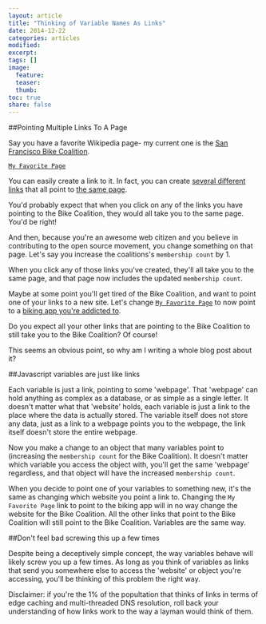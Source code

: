 ```yaml
---
layout: article
title: "Thinking of Variable Names As Links"
date: 2014-12-22
categories: articles
modified:
excerpt:
tags: []
image:
  feature:
  teaser:
  thumb:
toc: true
share: false
---
```


##Pointing Multiple Links To A Page 

Say you have a favorite Wikipedia page- my current one is the [San Francisco Bike Coalition](http://en.wikipedia.org/wiki/San_Francisco_Bicycle_Coalition). 

[`My Favorite Page`](http://en.wikipedia.org/wiki/San_Francisco_Bicycle_Coalition)

You can easily create a link to it. In fact, you can create [several different links](http://en.wikipedia.org/wiki/San_Francisco_Bicycle_Coalition) that all point to [the same page](http://en.wikipedia.org/wiki/San_Francisco_Bicycle_Coalition). 

You'd probably expect that when you click on any of the links you have pointing to the Bike Coalition, they would all take you to the same page. You'd be right! 

And then, because you're an awesome web citizen and you believe in contributing to the open source movement, you change something on that page. Let's say you increase the coalitions's `membership count` by 1. 

When you click any of those links you've created, they'll all take you to the same page, and that page now includes the updated `membership count`. 

Maybe at some point you'll get tired of the Bike Coalition, and want to point one of your links to a new site. Let's change [`My Favorite Page`](http://strava.com) to now point to a [biking app you're addicted to](http://strava.com). 

Do you expect all your other links that are pointing to the Bike Coalition to still take you to the Bike Coalition? Of course! 

This seems an obvious point, so why am I writing a whole blog post about it? 

##Javascript variables are just like links 

Each variable is just a link, pointing to some 'webpage'. That 'webpage' can hold anything as complex as a database, or as simple as a single letter. It doesn't matter what that 'website' holds, each variable is just a link to the place where the data is actually stored. The variable itself does not store any data, just as a link to a webpage points you to the webpage, the link itself doesn't store the entire webpage. 

Now you make a change to an object that many variables point to (increasing the `membership count` for the Bike Coalition). It doesn't matter which variable you access the object with, you'll get the same 'webpage' regardless, and that object will have the increased `membership count`. 

When you decide to point one of your variables to something new, it's the same as changing which website you point a link to. Changing the `My Favorite Page` link to point to the biking app will in no way change the website for the Bike Coalition. All the other links that point to the Bike Coalition will still point to the Bike Coalition. Variables are the same way. 

##Don't feel bad screwing this up a few times

Despite being a deceptively simple concept, the way variables behave will likely screw you up a few times. As long as you think of variables as links that send you somewhere else to access the 'website' or object you're accessing, you'll be thinking of this problem the right way. 


Disclaimer: if you're the 1% of the popultation that thinks of links in terms of edge caching and multi-threaded DNS resolution, roll back your understanding of how links work to the way a layman would think of them. 